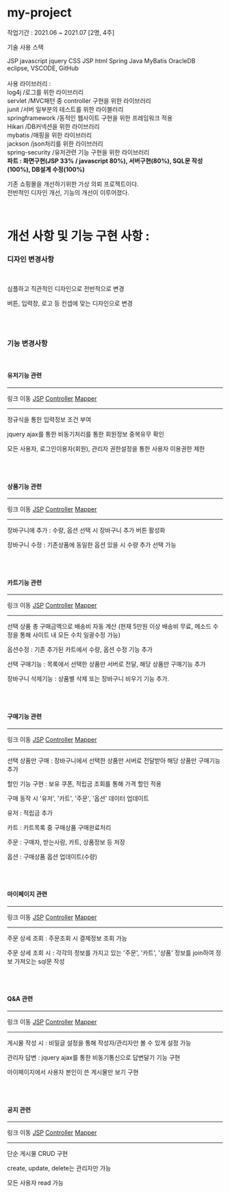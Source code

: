 # my-project
<span>작업기간 : 2021.06 ~ 2021.07 [2명, 4주]</span> <br/>

<p>기술 사용 스택</p>
<span>JSP javascript jquery CSS JSP html Spring Java MyBatis OracleDB</span><br/>
<span>eclipse, VSCODE, GitHub</span><br/><br/>
<span>사용 라이브러리 :</span><br/>
<span>
  log4j   /로그를 위한 라이브러리<br/>
  servlet /MVC패턴 중 controller 구현을 위한 라이브러리<br/>
  junit   /서버 일부분의 테스트를 위한 라이블러리<br/>
  springframework /동적인 웹사이트 구현을 위한 프레임워크 적용<br/>
  Hikari  /DB커넥션을 위한 라이브러리<br/>
  mybatis /매핑을 위한 라이브러리<br/>
  jackson /json처리를 위한 라이브러리<br/>
  spring-security /유저관련 기능 구현을 위한 라이브러리
</span><br/>
<span><strong>파트 : 화면구현(JSP 33% / javascript 80%), 서버구현(80%), SQL문 작성(100%), DB설계 수정(100%)</strong></span>


<p>
  기존 쇼핑몰을 개선하기위한 가상 의뢰 프로젝트이다. <br/>
  전반적인 디자인 개선, 기능의 개선이 이루어졌다. <br/>
  
</p> 
<br/>

# 개선 사항 및 기능 구현 사항 : 
<h3>디자인 변경사항 </h3> <br/>
<p>심플하고 직관적인 디자인으로 전반적으로 변경</p>
<p>버튼, 입력창, 로고 등 컨셉에 맞는 디자인으로 변경</p>

<br/><br/>
<h3>기능 변경사항 </h3> <br/>

<h4>유저기능 관련</h4> 
<hr/>링크 이동
<a href="https://github.com/dbsxortime/my-project/tree/main/Project/src/main/webapp/WEB-INF/views/login">JSP</a>
<a href="https://github.com/dbsxortime/my-project/blob/main/Project/src/main/java/org/project/controller/UserController.java">Controller</a>
<a href="https://github.com/dbsxortime/my-project/blob/main/Project/src/main/resources/org/project/mapper/UserMapper.xml">Mapper</a>
<hr/>
<p>정규식을 통한 입력정보 조건 부여</p>
<p>jquery ajax를 통한 비동기처리를 통한 회원정보 중복유무 확인</p>
<p>모든 사용자, 로그인이용자(회원), 관리자 권한설정을 통한 사용자 이용권한 제한 </p>
<br/><br/>

<h4>상품기능 관련</h4>
<hr/>링크 이동
<a href="https://github.com/dbsxortime/my-project/blob/main/Project/src/main/webapp/WEB-INF/views/shoppingmall/product/product.jsp">JSP</a>
<a href="https://github.com/dbsxortime/my-project/blob/main/Project/src/main/java/org/project/controller/ProductController.java">Controller</a>
<a href="https://github.com/dbsxortime/my-project/blob/main/Project/src/main/resources/org/project/mapper/ProductMapper.xml">Mapper</a>
<hr/>
<p>장바구니에 추가 : 수량, 옵션 선택 시 장바구니 추가 버튼 활성화</p>
<p>장바구니 수정 : 기존상품에 동일한 옵션 있을 시 수량 추가 선택 가능</p>
<br/><br/>

<h4>카트기능 관련</h4>
<hr/>링크 이동
<a href="https://github.com/dbsxortime/my-project/blob/main/Project/src/main/webapp/WEB-INF/views/shoppingmall/cart/cart.jsp">JSP</a>
<a href="https://github.com/dbsxortime/my-project/blob/main/Project/src/main/java/org/project/controller/CartController.java">Controller</a>
<a href="https://github.com/dbsxortime/my-project/blob/main/Project/src/main/resources/org/project/mapper/CartMapper.xml">Mapper</a>
<hr/>
<p>선택 상품 총 구매금액으로 배송비 자동 계산 (현재 5만원 이상 배송비 무료, 메소드 수정을 통해 사이트 내 모든 수치 일괄수정 가능)</p>
<p>옵션수정 : 기존 추가된 카트에서 수량, 옵션 수정 기능 추가</p>
<p>선택 구매기능 : 목록에서 선택한 상품만 서버로 전달, 해당 상품만 구매기능 추가</p>
<p>장바구니 삭제기능 : 상품별 삭제 또는 장바구니 비우기 기능 추가.</p>
<br/><br/>

<h4>구매기능 관련</h4>
<hr/>링크 이동
<a href="https://github.com/dbsxortime/my-project/blob/main/Project/src/main/webapp/WEB-INF/views/shoppingmall/pay/pay.jsp">JSP</a>
<a href="https://github.com/dbsxortime/my-project/blob/main/Project/src/main/java/org/project/controller/PayController.java">Controller</a>
<a href="https://github.com/dbsxortime/my-project/blob/main/Project/src/main/resources/org/project/mapper/PayMapper.xml">Mapper</a>
<hr/>
<p>선택 상품만 구매 : 장바구니에서 선택한 상품만 서버로 전달받아 해당 상품만 구매기능 추가</p>
<p>할인 기능 구현 : 보유 쿠폰, 적립금 조회를 통해 가격 할인 적용</p>
<p>구매 동작 시 '유저', '카트', '주문', '옵션' 데이터 업데이트</p>
<p>유저 : 적립금 추가</p>
<p>카트 : 카트목록 중 구매상품 구매완료처리</p>
<p>주문 : 구매자, 받는사람, 카트, 상품정보 등 저장</p>
<p>옵션 : 구매상품 옵션 업데이트(수량)</p>
<br/><br/>

<h4>마이페이지 관련</h4>
<hr/>링크 이동
<a href="https://github.com/dbsxortime/my-project/blob/main/Project/src/main/webapp/WEB-INF/views/shoppingmall/mypage/mypage.jsp">JSP</a>
<a href="https://github.com/dbsxortime/my-project/blob/main/Project/src/main/java/org/project/controller/MyPageController.java">Controller</a>
<a href="https://github.com/dbsxortime/my-project/blob/main/Project/src/main/resources/org/project/mapper/MyPageMapper.xml">Mapper</a>
<hr/>
<p>주문 상세 조회 : 주문조회 시 결제정보 조회 가능</p>
<p>주문 상세 조회 시 : 각각의 정보를 가지고 있는 '주문', '카트', '상품' 정보를 join하여 정보 가져오는 sql문 작성</p>
<br/><br/>

<h4>Q&A 관련</h4>
<hr/>링크 이동
<a href="https://github.com/dbsxortime/my-project/blob/main/Project/src/main/webapp/WEB-INF/views/shoppingmall/QandA/list.jsp">JSP</a>
<a href="https://github.com/dbsxortime/my-project/blob/main/Project/src/main/java/org/project/controller/QandAController.java">Controller</a>
<a href="https://github.com/dbsxortime/my-project/blob/main/Project/src/main/resources/org/project/mapper/QandAMapper.xml">Mapper</a>
<hr/>
<p>게시물 작성 시 : 비밀글 설정을 통해 작성자/관리자만 볼 수 있게 설정 가능</p>
<p>관리자 답변 : jquery ajax를 통한 비동기통신으로 답변달기 기능 구현</p>
<p>마이페이지에서 사용자 본인이 쓴 게시물만 보기 구현</p>
<br/><br/>

<h4>공지 관련</h4>
<hr/>링크 이동
<a href="https://github.com/dbsxortime/my-project/blob/main/Project/src/main/webapp/WEB-INF/views/shoppingmall/notice/list.jsp">JSP</a>
<a href="https://github.com/dbsxortime/my-project/blob/main/Project/src/main/java/org/project/controller/NoticeController.java">Controller</a>
<a href="https://github.com/dbsxortime/my-project/blob/main/Project/src/main/resources/org/project/mapper/NoticeMapper.xml">Mapper</a>
<hr/>
<p>단순 게시물 CRUD 구현</p>
<p>create, update, delete는 관리자만 가능</p>
<p>모든 사용자 read 가능</p>

